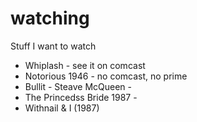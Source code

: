 # watching
Stuff I want to watch
* Whiplash - see it on comcast
* Notorious 1946 - no comcast, no prime
* Bullit - Steave McQueen - 
* The Princedss Bride 1987 - 
* Withnail & I (1987)
